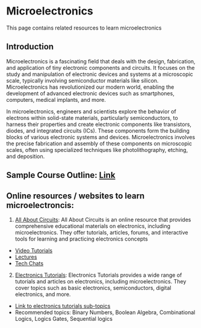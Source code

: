 # Microelectronics
This page contains related resources to learn microelectronics

## Introduction
Microelectronics is a fascinating field that deals with the design, fabrication, and application of tiny electronic components and circuits. 
It focuses on the study and manipulation of electronic devices and systems at a microscopic scale, typically involving semiconductor materials like silicon. 
Microelectronics has revolutionized our modern world, enabling the development of advanced electronic devices such as smartphones, computers, medical implants, and more.

In microelectronics, engineers and scientists explore the behavior of electrons within solid-state materials, particularly semiconductors, to harness their properties and create electronic components like transistors, diodes, and integrated circuits (ICs). These components form the building blocks of various electronic systems and devices. Microelectronics involves the precise fabrication and assembly of these components on microscopic scales, often using specialized techniques like photolithography, etching, and deposition.


## Sample Course Outline: [Link](https://github.com/yamiversity/Microelectronics/blob/main/Outline)

## Online resources  / websites to learn microelectroncis: 

1. [All About Circuits](https://www.allaboutcircuits.com): 
      All About Circuits is an online resource that provides comprehensive educational materials on electronics, 
      including microelectronics. They offer tutorials, articles, forums, and interactive tools for learning 
      and practicing electronics concepts
* [Video Tutorials](https://www.allaboutcircuits.com/video-tutorials/) 
* [Lectures](https://www.allaboutcircuits.com/video-lectures/)
* [Tech Chats](https://www.allaboutcircuits.com/tech-chats/)


2. [Electronics Tutorials](https://www.electronics-tutorials.ws): 
    Electronics Tutorials provides a wide range of tutorials and articles on electronics, including microelectronics. 
    They cover topics such as basic electronics, semiconductors, digital electronics, and more.
* [Link to electronics tutorials sub-topics](https://github.com/yamiversity/Microelectronics/blob/main/Tutorials.md)
* Recommended topics: Binary Numbers, Boolean Algebra, Combinational Logics, Logics Gates, Sequential logics


            
